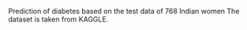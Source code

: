 Prediction of diabetes based on the test data of 768 Indian women
The dataset is taken from KAGGLE.
